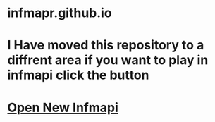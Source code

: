 # infmapr.github.io
<h1> I Have moved this repository to a diffrent area if you want to play in infmapi click the button</h1>


<!DOCTYPE html>
<html>
<head>
  
</head>
<body>
  
 # <a href="https://infmapi.netlify.app" class="cool-button">Open New Infmapi</a>
      
  </center>
</body>
</html>
